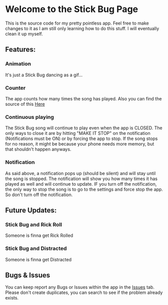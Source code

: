 # Welcome to the Stick Bug Page

This is the source code for my pretty pointless app. Feel free to make changes to it as I am still only learning how to do this stuff. I will eventually clean it up myself.

## Features:

### Animation

It's just a Stick Bug dancing as a gif...

### Counter

The app counts how many times the song has played. Also you can find the source of this [Here](https://www.youtube.com/watch?v=gPPKHt6hFCA)

### Continuous playing

The Stick Bug song will continue to play even when the app is CLOSED. The only ways to close it are by hitting "MAKE IT STOP" on the notification (Notifications must be ON) or by forcing the app to stop. If the song stops for no reason, it might be because your phone needs more memory, but that shouldn't happen anyways.

### Notification

As said above, a notification pops up (should be silent) and will stay until the song is stopped. The notification will show you how many times it has played as well and will continue to update. IF you turn off the notification, the only way to stop the song is to go to the settings and force stop the app. So don't turn off the notification.

## Future Updates:

### Stick Bug and Rick Roll

Someone is finna get Rick Rolled

### Stick Bug and Distracted

Someone is finna get Distracted

## Bugs & Issues

You can keep report any Bugs or Issues within the app in the [Issues](https://github.com/gtaEPIC/Stickbug/issues) tab. Please don't create duplicates, you can search to see if the problem already exists.